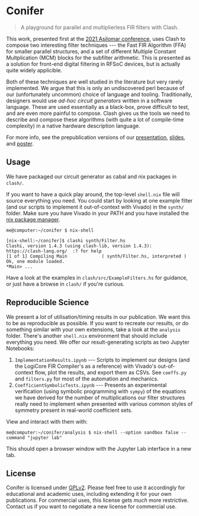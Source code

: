 # Conifer

> A playground for parallel and multiplierless FIR filters with Clash.

This work, presented first at the [2021 Asilomar conference](https://asilomarsscconf.org/), uses Clash to compose two interesting filter techniques --- the Fast FIR Algorithm (FFA) for smaller parallel structures, and a set of different Multiple Constant Multplication (MCM) blocks for the subfilter arithmetic. This is presented as a solution for front-end digital filtering in RFSoC devices, but is actually quite widely applicible.

Both of these techniques are well studied in the literature but very rarely
implemented. We argue that this is only an undiscovered perl because of our
(unfortunately uncommon) choice of language and tooling. Traditionally,
designers would use _ad-hoc circuit generators_ written in a software
language. These are used essentially as a black-box, prove difficult to test,
and are even more painful to compose. Clash gives us the tools we need to describe
and compose these algorithms (with quite a lot of compile-time complexity) in a
native hardware description language.

For more info, see the prepublication versions of our [presentation](https://cramsay.co.uk/content/images/2021/10/asilomar_video.mp4), [slides](https://cramsay.co.uk/content/images/2021/10/asilomar_slides.pdf), and [poster](https://cramsay.co.uk/content/images/2021/10/asilomar_poster.pdf).

## Usage

We have packaged our circuit generator as cabal and nix packages in `clash/`.

If you want to have a quick play around, the top-level `shell.nix` file will
source everything you need. You could start by looking at one example filter
(and our scripts to implement it out-of-context with Vivado) in the `synth/` folder. Make sure you have Vivado in your PATH and you
have installed the [nix package
manager](https://nixos.org/manual/nix/stable/#chap-installation).

```console
me@computer:~/conifer $ nix-shell

[nix-shell:~/conifer]$ clashi synth/Filter.hs 
Clashi, version 1.4.3 (using clash-lib, version 1.4.3):
https://clash-lang.org/  :? for help
[1 of 1] Compiling Main             ( synth/Filter.hs, interpreted )
Ok, one module loaded.
*Main> ...
```

Have a look at the examples in `clash/src/ExampleFilters.hs` for guidance, or
just have a browse in `clash/` if you're curious.

## Reproducible Science

We present a _lot_ of utilisation/timing results in our publication. We want this
to be as reproducible as possible. If you want to recreate our results, or do
something similar with your own extensions, take a look at the `analysis`
folder. There's another `shell.nix` environment that should include everything
you need. We offer our result-generating scripts as two Jupyter Notebooks:

  1. `ImplementationResults.ipynb` --- Scripts to implement our designs (and
     the LogiCore FIR Compiler's as a reference) with Vivado's out-of-context
     flow, plot the results, and export them as CSVs. See `coeffs.py` and
     `filters.py` for most of the automation and mechanics.
  2. `CoefficientSymbolicTests.ipynb` --- Presents an experimental verification
     (using symbolic programming with `sympy`) of the equations we have derived
     for the number of multiplications our filter structures really need to
     implement when presented with various common styles of symmetry present in
     real-world coefficient sets.

View and interact with them with:
```console
me@computer:~/conifer/analysis $ nix-shell --option sandbox false --command "jupyter lab"
```
This should open a browser window with the Jupyter Lab interface in a new tab.

## License

Conifer is licensed under [GPLv2](./LICENSE). Please feel free to use it
accordingly for educational and academic uses, including extending it for your
own publications. For commercial uses, this license gets *much* more restrictive.
Contact us if you want to negotiate a new license for commercial use.
